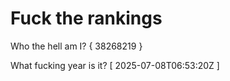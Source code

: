 # Fuck the rankings

Who the hell am I?
{ 38268219 }

What fucking year is it?
[ 2025-07-08T06:53:20Z ]
